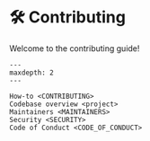 <!--
SPDX-FileCopyrightText: © 2025 Romain Brault <mail@romainbrault.com>

SPDX-License-Identifier: CC0-1.0
-->

# 🛠️ Contributing

Welcome to the contributing guide!

```{toctree}
---
maxdepth: 2
---

How-to <CONTRIBUTING>
Codebase overview <project>
Maintainers <MAINTAINERS>
Security <SECURITY>
Code of Conduct <CODE_OF_CONDUCT>
```
